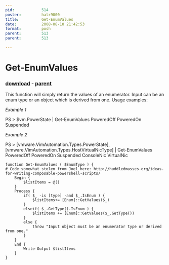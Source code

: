```yaml
---
pid:            514
poster:         halr9000
title:          Get-EnumValues
date:           2008-08-10 21:42:53
format:         posh
parent:         513
parent:         513

---
```


# Get-EnumValues

### [download](514.ps1) - [parent](513.md)

This function will simply return the values of an enumerator. Input can be an enum type or an object which is derived from one.  Usage examples:

*Example 1*

PS > $vm.PowerState | Get-EnumValues
PoweredOff
PoweredOn
Suspended

*Example 2*

PS > [vmware.VimAutomation.Types.PowerState], [vmware.VimAutomation.Types.HostVirtualNicType] | Get-EnumValues
PoweredOff
PoweredOn
Suspended
ConsoleNic
VirtualNic

```posh
function Get-EnumValues ( $EnumType ) {
# Code somewhat stolen from Joel here: http://huddledmasses.org/ideas-for-writing-composable-powershell-scripts/
	Begin {
		$listItems = @()
	}
	Process {
		if( $_ -is [type] -and $_.IsEnum ) {
			$listItems+= [Enum]::GetValues($_)
		}
		elseif( $_.GetType().IsEnum ) {
			$listItems += [Enum]::GetValues($_.GetType())           
		}
		else {
			throw "Input object must be an enumerator type or derived from one."
		}
	}
	End {
		Write-Output $listItems
	}
}
```
